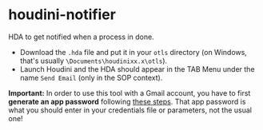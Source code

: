# houdini-notifier
HDA to get notified when a process in done.

- Download the `.hda` file and put it in your `otls` directory (on Windows, that's usually `\Documents\houdinixx.x\otls`).
- Launch Houdini and the HDA should appear in the TAB Menu under the name `Send Email` (only in the SOP context).

**Important:** In order to use this tool with a Gmail account, you have to first **generate an app password** following [these steps](https://support.google.com/accounts/answer/185833?hl=en). That app password is what you should enter in your credentials file or parameters, not the usual one!
